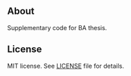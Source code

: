 ## About

Supplementary code for BA thesis.

## License

MIT license. See [LICENSE](LICENSE) file for details.